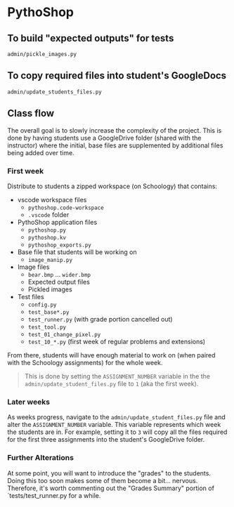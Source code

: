 # PythoShop

## To build "expected outputs" for tests

`admin/pickle_images.py`

## To copy required files into student's GoogleDocs

`admin/update_students_files.py`

## Class flow

The overall goal is to slowly increase the complexity of the project. This is
done by having students use a GoogleDrive folder (shared with the instructor)
where the initial, base files are supplemented by additional files being added
over time.

### First week

Distribute to students a zipped workspace (on Schoology) that contains:

- vscode workspace files
    - `pythoshop.code-workspace`
    - `.vscode` folder
- PythoShop application files
    - `pythoshop.py`
    - `pythoshop.kv`
    - `pythoshop_exports.py`
- Base file that students will be working on
    - `image_manip.py`
- Image files
    - `bear.bmp` ... `wider.bmp`
    - Expected output files
    - Pickled images
- Test files
    - `config.py`
    - `test_base*.py`
    - `test_runner.py` (with grade portion cancelled out)
    - `test_tool.py`
    - `test_01_change_pixel.py`
    - `test_10_*.py` (first week of regular problems and extensions)

From there, students will have enough material to work on (when paired with the
Schoology assignments) for the whole week.

> This is done by setting the `ASSIGNMENT_NUMBER` variable in the
the `admin/update_student_files.py` file to `1` (aka the first week).

### Later weeks

As weeks progress, navigate to the `admin/update_student_files.py` file and
alter the `ASSIGNMENT_NUMBER` variable. This variable represents which week
the students are in. For example, setting it to `3` will copy all the files
required for the first three assignments into the student's GoogleDrive folder.

### Further Alterations

At some point, you will want to introduce the "grades" to the students. Doing
this too soon makes some of them become a bit... nervous. Therefore, it's
worth commenting out the "Grades Summary" portion of `tests/test_runner.py
for a while.
